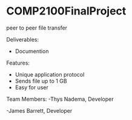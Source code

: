# COMP2100FinalProject

peer to peer file transfer

Deliverables:

- Documention 

Features:
- Unique application protocol
- Sends file up to 1 GB
- Easy for user 

Team Members:
-Thys Nadema, Developer 

-James Barrett, Developer
